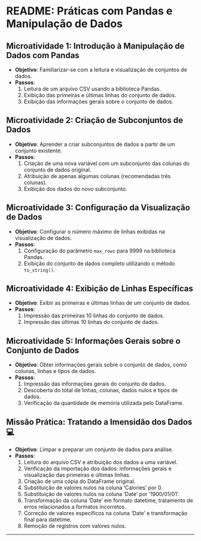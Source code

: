 # README: Práticas com Pandas e Manipulação de Dados

## Microatividade 1: Introdução à Manipulação de Dados com Pandas

- **Objetivo**: Familiarizar-se com a leitura e visualização de conjuntos de dados.
- **Passos**:
  1. Leitura de um arquivo CSV usando a biblioteca Pandas.
  2. Exibição das primeiras e últimas linhas do conjunto de dados.
  3. Exibição das informações gerais sobre o conjunto de dados.

## Microatividade 2: Criação de Subconjuntos de Dados

- **Objetivo**: Aprender a criar subconjuntos de dados a partir de um conjunto existente.
- **Passos**:
  1. Criação de uma nova variável com um subconjunto das colunas do conjunto de dados original.
  2. Atribuição de apenas algumas colunas (recomendadas três colunas).
  3. Exibição dos dados do novo subconjunto.

## Microatividade 3: Configuração da Visualização de Dados

- **Objetivo**: Configurar o número máximo de linhas exibidas na visualização de dados.
- **Passos**:
  1. Configuração do parâmetro `max_rows` para 9999 na biblioteca Pandas.
  2. Exibição do conjunto de dados completo utilizando o método `to_string()`.

## Microatividade 4: Exibição de Linhas Específicas

- **Objetivo**: Exibir as primeiras e últimas linhas de um conjunto de dados.
- **Passos**:
  1. Impressão das primeiras 10 linhas do conjunto de dados.
  2. Impressão das últimas 10 linhas do conjunto de dados.

## Microatividade 5: Informações Gerais sobre o Conjunto de Dados

- **Objetivo**: Obter informações gerais sobre o conjunto de dados, como colunas, linhas e tipos de dados.
- **Passos**:
  1. Impressão das informações gerais do conjunto de dados.
  2. Descoberta do total de linhas, colunas, dados nulos e tipos de dados.
  3. Verificação da quantidade de memória utilizada pelo DataFrame.

## Missão Prática: Tratando a Imensidão dos Dados 💻

- **Objetivo**: Limpar e preparar um conjunto de dados para análise.
- **Passos**:
  1. Leitura do arquivo CSV e atribuição dos dados a uma variável.
  2. Verificação da importação dos dados: informações gerais e visualização das primeiras e últimas linhas.
  3. Criação de uma cópia do DataFrame original.
  4. Substituição de valores nulos na coluna ‘Calories’ por 0.
  5. Substituição de valores nulos na coluna ‘Date’ por ‘1900/01/01’.
  6. Transformação da coluna ‘Date’ em formato datetime, tratamento de erros relacionados a formatos incorretos.
  7. Correção de valores específicos na coluna ‘Date’ e transformação final para datetime.
  8. Remoção de registros com valores nulos.

---
